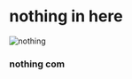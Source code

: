 # nothing in here
![nothing](https://cdn.vox-cdn.com/thumbor/YMSufyCKU52I79bwHh6MTogY1Fo=/1400x1050/filters:format(jpeg)/cdn.vox-cdn.com/uploads/chorus_asset/file/18366664/blink182_1999.jpg)

### nothing com
